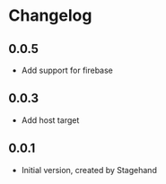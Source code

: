 # Changelog

## 0.0.5

- Add support for firebase

## 0.0.3

- Add host target

## 0.0.1

- Initial version, created by Stagehand

